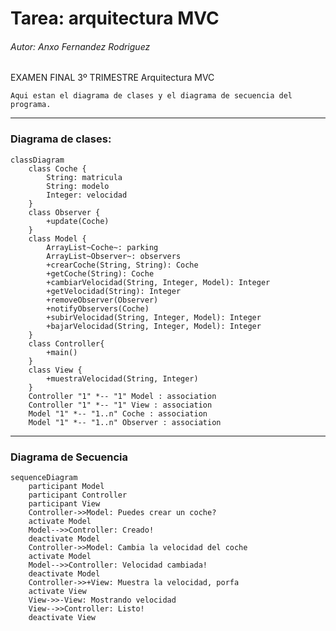 # Tarea: arquitectura MVC
###### Autor: Anxo Fernandez Rodriguez

EXAMEN FINAL 3º TRIMESTRE
Arquitectura MVC

`Aqui estan el diagrama de clases y el diagrama de secuencia del programa.`

---

### Diagrama de clases:

```mermaid
classDiagram
    class Coche {
        String: matricula
        String: modelo
        Integer: velocidad
    }
    class Observer {
        +update(Coche)
    }
    class Model {
        ArrayList~Coche~: parking
        ArrayList~Observer~: observers
        +crearCoche(String, String): Coche
        +getCoche(String): Coche
        +cambiarVelocidad(String, Integer, Model): Integer
        +getVelocidad(String): Integer
        +removeObserver(Observer)
        +notifyObservers(Coche)
        +subirVelocidad(String, Integer, Model): Integer
        +bajarVelocidad(String, Integer, Model): Integer
    }
    class Controller{
        +main()
    }
    class View {
        +muestraVelocidad(String, Integer)
    }
    Controller "1" *-- "1" Model : association
    Controller "1" *-- "1" View : association
    Model "1" *-- "1..n" Coche : association
    Model "1" *-- "1..n" Observer : association
```

---

### Diagrama de Secuencia
```mermaid
sequenceDiagram
    participant Model
    participant Controller
    participant View
    Controller->>Model: Puedes crear un coche?
    activate Model
    Model-->>Controller: Creado!
    deactivate Model
    Controller->>Model: Cambia la velocidad del coche
    activate Model
    Model-->>Controller: Velocidad cambiada!
    deactivate Model
    Controller->>+View: Muestra la velocidad, porfa
    activate View
    View->>-View: Mostrando velocidad
    View-->>Controller: Listo!
    deactivate View
```